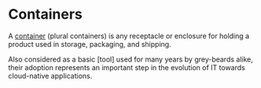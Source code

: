 # Containers

A [container][1] (plural containers) is any receptacle or enclosure for holding a product used in storage, packaging, and shipping.

Also considered as a basic [tool] used for many years by grey-beards alike, their adoption represents an important step in the evolution of IT towards cloud-native applications.

[1]: https://en.wikipedia.org/wiki/Container
[2]: https://en.wikipedia.org/wiki/Tool
